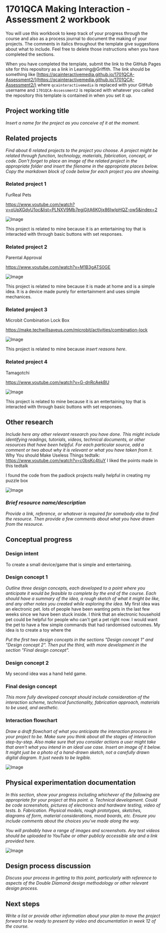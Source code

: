 # 1701QCA Making Interaction - Assessment 2 workbook

You will use this workbook to keep track of your progress through the course and also as a process journal to document the making of your projects. The comments in italics throughout the template give suggestions about what to include. Feel free to delete those instructions when you have completed the sections.

When you have completed the template, submit the link to the GitHub Pages site for this repository as a link in Learning@Griffith. The link should be something like [https://qcainteractivemedia.github.io/1701QCA-Assessment2/](https://qcainteractivemedia.github.io/1701QCA-Assessment2/) where `qcainteractivemedia` is replaced with your GitHub username and `1701QCA-Assessment2` is replaced with whatever you called the repository this template is contained in when you set it up.

## Project working title ##
*Insert a name for the project as you conceive of it at the moment.*

## Related projects ##
*Find about 6 related projects to the project you choose. A project might be related through  function, technology, materials, fabrication, concept, or code. Don't forget to place an image of the related project in the appropriate folder and insert the filename in the appropriate places below. Copy the markdown block of code below for each project you are showing.*

### Related project 1 ###
FurReal Pets

https://www.youtube.com/watch?v=oUpXGdyU1oc&list=PLNXV9Mb7egjGjtA6KOjx86IwIpHQZ-ow5&index=2

![Image](furreal.png)

This project is related to mine because it is an entertaining toy that is interacted with through basic buttons with set responses. 

### Related project 2 ###
Parental Approval

https://www.youtube.com/watch?v=M1B3gATS0GE

![Image](parental.png)

This project is related to mine because it is made at home and is a simple idea. It is a device made purely for entertainment and uses simple mechanices.

### Related project 3 ###
Microbit Combination Lock Box

https://make.techwillsaveus.com/microbit/activities/combination-lock

![Image](padlock.png)

This project is related to mine because *insert reasons here*.

### Related project 4 ###
Tamagotchi

https://www.youtube.com/watch?v=G-dnRcAekBU

![Image](tamagotchi.png)

This project is related to mine because it is an entertaining toy that is interacted with through basic buttons with set responses.  

## Other research ##
*Include here any other relevant research you have done. This might include identifying readings, tutorials, videos, technical documents, or other resources that have been helpful. For each particular source, add a comment or two about why it is relevant or what you have taken from it.*
Why You should Make Useless Things tedtalk:
https://www.youtube.com/watch?v=c0bsKc4tiuY
I liked the points made in this tedtalk 


I found the code from the padlock projects really helpful in creating my puzzle box

![Image](padcode.png)
### *Brief resource name/description* ###

*Provide a link, reference, or whatever is required for somebody else to find the resource. Then provide a few comments about what you have drawn from the resource.*

## Conceptual progress ##

### Design intent ###
To create a small device/game that is simple and entertaining.

### Design concept 1 ###
*Outline three design concepts, each developed to a point where you anticipate it would be feasible to complete by the end of the course. Each should have a summary of the idea, a rough sketch of what it might be like, and any other notes you created while exploring the idea.* 
My first idea was an electronic pet. lots of people have been wanting pets in the last few weeks since we have been stuck inside. I think that an electronic household pet could be helpful for people who can't get a pet right now. I would want the pet to have a few simple commands that had randomised outcomes. My idea is to create a toy where the 

*Put the first two design concepts in the sections "Design concept 1" and "Design concept 2". Then put the third, with more development in the section "Final design concept".*

### Design concept 2 ###
My second idea was a hand held game. 

### Final design concept ###
*This more fully developed concept should include consideration of the interaction scheme, technical functionality, fabrication approach, materials to be used, and aesthetic.*

### Interaction flowchart ###
*Draw a draft flowchart of what you anticipate the interaction process in your project to be. Make sure you think about all the stages of interaction step-by-step. Also make sure that you consider actions a user might take that aren't what you intend in an ideal use case. Insert an image of it below. It might just be a photo of a hand-drawn sketch, not a carefully drawn digital diagram. It just needs to be legible.*

![Image](missingimage.png)

## Physical experimentation documentation ##

*In this section, show your progress including whichever of the following are appropriate for your project at this point.
a.	Technical development. Could be code screenshots, pictures of electronics and hardware testing, video of tests. 
b.	Fabrication. Physical models, rough prototypes, sketches, diagrams of form, material considerations, mood boards, etc.
Ensure you include comments about the choices you've made along the way.*

*You will probably have a range of images and screenshots. Any test videos should be uploaded to YouTube or other publicly accessible site and a link provided here.*

![Image](missingimage.png)

## Design process discussion ##
*Discuss your process in getting to this point, particularly with reference to aspects of the Double Diamond design methodology or other relevant design process.*

## Next steps ##
*Write a list or provide other information about your plan to move the project forward to be ready to present by video and documentation in week 12 of the course.*
